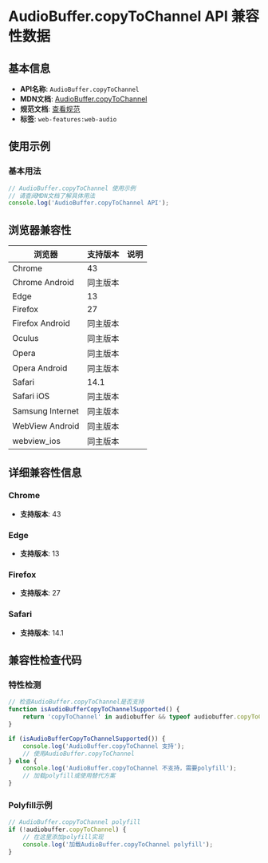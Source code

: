 # AudioBuffer.copyToChannel API 兼容性数据

## 基本信息

- **API名称**: `AudioBuffer.copyToChannel`
- **MDN文档**: [AudioBuffer.copyToChannel](https://developer.mozilla.org/docs/Web/API/AudioBuffer/copyToChannel)
- **规范文档**: [查看规范](https://webaudio.github.io/web-audio-api/#dom-audiobuffer-copytochannel)
- **标签**: `web-features:web-audio`

## 使用示例

### 基本用法

```javascript
// AudioBuffer.copyToChannel 使用示例
// 请查阅MDN文档了解具体用法
console.log('AudioBuffer.copyToChannel API');
```

## 浏览器兼容性

| 浏览器 | 支持版本 | 说明 |
|--------|----------|------|
| Chrome | 43 |  |
| Chrome Android | 同主版本 |  |
| Edge | 13 |  |
| Firefox | 27 |  |
| Firefox Android | 同主版本 |  |
| Oculus | 同主版本 |  |
| Opera | 同主版本 |  |
| Opera Android | 同主版本 |  |
| Safari | 14.1 |  |
| Safari iOS | 同主版本 |  |
| Samsung Internet | 同主版本 |  |
| WebView Android | 同主版本 |  |
| webview_ios | 同主版本 |  |

## 详细兼容性信息

### Chrome

- **支持版本**: 43

### Edge

- **支持版本**: 13

### Firefox

- **支持版本**: 27

### Safari

- **支持版本**: 14.1

## 兼容性检查代码

### 特性检测

```javascript
// 检查AudioBuffer.copyToChannel是否支持
function isAudioBufferCopyToChannelSupported() {
    return 'copyToChannel' in audiobuffer && typeof audiobuffer.copyToChannel === 'function';
}

if (isAudioBufferCopyToChannelSupported()) {
    console.log('AudioBuffer.copyToChannel 支持');
    // 使用AudioBuffer.copyToChannel
} else {
    console.log('AudioBuffer.copyToChannel 不支持，需要polyfill');
    // 加载polyfill或使用替代方案
}
```

### Polyfill示例

```javascript
// AudioBuffer.copyToChannel polyfill
if (!audiobuffer.copyToChannel) {
    // 在这里添加polyfill实现
    console.log('加载AudioBuffer.copyToChannel polyfill');
}
```

